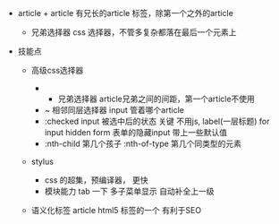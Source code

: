 - article + article 有兄长的article 标签，除第一个之外的article
    + 兄弟选择器  css 选择器，不管多复杂都落在最后一个元素上

- 技能点
    - 高级css选择器
        - + 兄弟选择器
            article兄弟之间的间距，第一个article不使用
        - ~ 相邻同层选择器
        input 管着哪个article
        - :checked input 被选中后的状态 
            关键 不用js, 
            label(一层标题) for  input 
            hidden form 表单的隐藏input 带上一些默认值  
        - :nth-child 第几个孩子
            :nth-of-type 第几个同类型的元素

    - stylus 
        - css 的超集，预编译器， 更快
        - 模块能力  tab 一下 多子菜单显示 
            自动补全上一级 
    
    - 语义化标签
        article html5 标签的一个 有利于SEO 